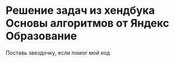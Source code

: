 # Решение задач из хендбука Основы алгоритмов от Яндекс Образование

Поставь звездочку, если помог мой код
